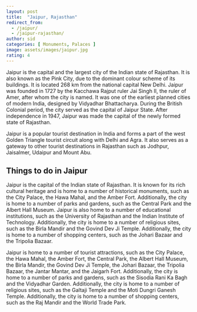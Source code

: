 ```yaml
---
layout: post
title:  "Jaipur, Rajasthan"
redirect_from:
  - /jaipur/
  - /jaipur-rajasthan/
author: sid
categories: [ Monuments, Palaces ]
image: assets/images/jaipur.jpg
rating: 4
---
```

Jaipur is the capital and the largest city of the Indian state of Rajasthan. It is also known as the Pink City, due to the dominant colour scheme of its buildings. It is located 268 km from the national capital New Delhi. Jaipur was founded in 1727 by the Kacchawa Rajput ruler Jai Singh II, the ruler of Amer, after whom the city is named. It was one of the earliest planned cities of modern India, designed by Vidyadhar Bhattacharya. During the British Colonial period, the city served as the capital of Jaipur State. After independence in 1947, Jaipur was made the capital of the newly formed state of Rajasthan.

Jaipur is a popular tourist destination in India and forms a part of the west Golden Triangle tourist circuit along with Delhi and Agra. It also serves as a gateway to other tourist destinations in Rajasthan such as Jodhpur, Jaisalmer, Udaipur and Mount Abu. 

<h2>Things to do in Jaipur</h2>

Jaipur is the capital of the Indian state of Rajasthan. It is known for its rich cultural heritage and is home to a number of historical monuments, such as the City Palace, the Hawa Mahal, and the Amber Fort. Additionally, the city is home to a number of parks and gardens, such as the Central Park and the Albert Hall Museum. Jaipur is also home to a number of educational institutions, such as the University of Rajasthan and the Indian Institute of Technology. Additionally, the city is home to a number of religious sites, such as the Birla Mandir and the Govind Dev Ji Temple. Additionally, the city is home to a number of shopping centers, such as the Johari Bazaar and the Tripolia Bazaar.

Jaipur is home to a number of tourist attractions, such as the City Palace, the Hawa Mahal, the Amber Fort, the Central Park, the Albert Hall Museum, the Birla Mandir, the Govind Dev Ji Temple, the Johari Bazaar, the Tripolia Bazaar, the Jantar Mantar, and the Jaigarh Fort. Additionally, the city is home to a number of parks and gardens, such as the Sisodia Rani Ka Bagh and the Vidyadhar Garden. Additionally, the city is home to a number of religious sites, such as the Galtaji Temple and the Moti Dungri Ganesh Temple. Additionally, the city is home to a number of shopping centers, such as the Raj Mandir and the World Trade Park.


<div class="pa-carousel-widget" style="width:100%; height:480px; display:none;"
  data-link="https://traveltriangle.com/blog/things-to-do-in-jaipur/"
  data-title="Jaipur, Rajasthan"
  data-description="Palaces and monuments captured in Jaipur"
  data-delay="3">
  <object data="https://lh3.googleusercontent.com/-LPfV-xPU40nGgxECpl7G3fkajKcZfw2RpT0wdRWv6QRdX7aTg3NHoudMFYZP5SL63fQ1XtKFRThL6ISje908Ff4CgtnYCwI3_6BJc2khQsv8AxFmq0RLcILt_uT5Kmtt3epf62UhYA=w1920-h1080"></object>
  <object data="https://lh3.googleusercontent.com/L_K4VwZoGMbDD0afLph_JThjZ0lCpZYDc3W0kObggB6Os-QEmAb0aTTSoydaioDmbiu7NujDS_xcwwqBR_WFjQW5kJjTJsWfzkW9BQSSuI5h_EL7VJzBs7SprkoscNHbEcWfryvWA98=w1920-h1080"></object>
  <object data="https://lh3.googleusercontent.com/exxrkwjhmiZisX9R3j3H-Nr0Xs6MlaG-FreZb4w5DdcN420EW2RtpKqS5hZdzXwddnbKb1ExZvJGM0iMF_ygGkDleMldMxlvwIt8BDEnHUp-OsJCvaItUkrySdDM7YPMS6fQTeJQSm4=w1920-h1080"></object>
  <object data="https://lh3.googleusercontent.com/fp4FnHswjTDPDK1KuaxriehJV9xG9LfYBrMWe8eMPHe0AeySU36FtE5u1liM9x7GBwX_GFqGGET8mGmWPcW1SQ6fmGyF_weO2BtnqJozFI04SZQsWZOip1J6l5Z2RJVvrcOYZ7MXe28=w1920-h1080"></object>
  <object data="https://lh3.googleusercontent.com/_7wlAujFKW3pN8oa7BeTBUmUGXYbEuKeVz4dGHs6jJraRLRNIrIUgFCyZWZNn4pkZEjhvfaJ1EQ5d_hSEowJOYwbNgkXC3PImROpAkgvTWcwL91KVr8C5w7rUkBD96zGEAILQoQeaH4=w1920-h1080"></object>
  <object data="https://lh3.googleusercontent.com/_Zx3413WdqCMWC2rZtAnFIj8paWeKMDXZFHwwwmyeSBd4TKL-i-RI9PDRpaDWxwiV5q4ashD6aw1R56jVmtzFqo6O6GK3I6bpeHsdk2x2hsqsKmGLChMNeN_ZBGbdad95iGThhHz5AY=w1920-h1080"></object>
  <object data="https://lh3.googleusercontent.com/dn5i-CmwowA9OAGK2RK_-O9Mqftc_RLpcevbqQ3chltGmodCAjYlS7XdEdxXp9wzZQvrvc3_xe_XWltWaHmrnMHr-cg8oUKgG08HYLfQv2wRNbdng3NU5433QHYyU5Fm9-8CFZEIaug=w1920-h1080"></object>
  <object data="https://lh3.googleusercontent.com/A4U5EXwNLriDRP7vvpbgqOcghiVFeXk9S8gYBxETZmUAegYu3OjBC-XmkHs4SlT1E-WM2baML-_MRd3d8DPL8-lj0mTgZ42PN7GejcmXnwttVetLbYpfBInOrjHt8c06xpshG7jaIAY=w1920-h1080"></object>
  <object data="https://lh3.googleusercontent.com/pfN82Ty2wgZJN4NY5AgkXrh7gj7KcSC0hSNBCnr7cGhTCBxN5h50uPAq785MVEew8rzAMbFI_2XoGqs8GljXy2S0Z50On1CXfdlCCSwIOKR8-AFFW--kg_Y7zoI89yxDFfag0CHdLf8=w1920-h1080"></object>
  <object data="https://lh3.googleusercontent.com/Hf9TBaA76rU9zFL2SNrFur52AcVTsHRPWmcxF9qzz9zahML4ueDy9P8TDcrSTjFt0NIr9WoL2U33yvkrAlXsnhzg71LUwM2nR6VrIWAGvKFhBIjrazqQgSLHhB548T-7_7g1NQNqN7s=w1920-h1080"></object>
  <object data="https://lh3.googleusercontent.com/JiHQE1tAKRO_jil_gfDbMQ4hrWIsDMculXL1plrbg30LyIHqyz9fCeQteZ7QlPcFJlp6WxDvIlNTRDQ8T54Z6l8NmSmQc6IRQJ3rVwyRApNh1_p0m6VL81ZTHXj7kzzuWhpn1UAHNGU=w1920-h1080"></object>
  <object data="https://lh3.googleusercontent.com/kqkJg8xwdFpQrPp6WBnZhKftz8xhHp-q4p4lcPk9FipbY1UitCfreyVuHkXSQq_behb436SqB0HUBzDOv9aUZXJ6YHyJH0SzAFulk5DGNdijopwSkL6Ngodp52P-lXEoByXvEkGDdIQ=w1920-h1080"></object>
  <object data="https://lh3.googleusercontent.com/9TPsfI6ttGDa39Imgr-qK2CcZgt4JJHdEDeRHcN-YlN-UPRs2jcGMXo6YOMWp_R5RTWWFZRizX5HiMM6srUIIY6vk2EAJsa5AXHLZJnLHKl2t0LIEi6CHfLfZjhjLwZAv4HDifhl_CQ=w1920-h1080"></object>
  <object data="https://lh3.googleusercontent.com/hQ6Fk6XMGZKoM5M_WJTIKDoXyv_x_qxXGVq_QjMF_QT4eSTsq5-4zqFQcrsXNTELk88UrnToFGMPLyCcBlgx_LhLVf45839gr72qkAPUby8ybqA6uLS6_y3myb4byM_ElhjPx_XWmFw=w1920-h1080"></object>
  <object data="https://lh3.googleusercontent.com/8qHVX-EDoK3nY6dp-1oC4dWAgVyki_PPvLFb52dKdjS5X_8rR8vN-4cpSdFM26oTCKzcHNlujYC5EauWesks36jYYIHAAr-bEZVKLRsiSWEK10JIqPjxo1LVjF_KyvItAIPgMw-uZDE=w1920-h1080"></object>
  <object data="https://lh3.googleusercontent.com/XnL1jpzLqpas6s3ltf6cq57PxgC5Q6UeP6cWfljweDfNeTEWXMfjDwEpFiRsoQlhPo1V6xIOMKr-e3R5020vyyVeY9xDHKGX-_vn0bKK7ULhiKw4KQQgmwAym0kD1Ke-eRXpwXtcNQ8=w1920-h1080"></object>
</div>

